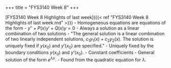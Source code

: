 +++
title = "FYS3140 Week 8"
+++

[FYS3140 Week 8 Highlights of last week]({{< ref "FYS3140 Week 8 Highlights of last week.md" >}})
    - Homogeneous equations are equations of the form
        - $y'' + P(x)y' + Q(x)y = 0$
        - Always a solution as a linear combination of two solutions
            - "The general solution is a linear combination of two linearly independent solutions, $c_1y_1(x) +c_2y_2(x)$. The solution is uniquely fixed if $y(x_0)$ and $y′(x_0)$ are specified."
        - Uniquely fixed by the boundary conditions $y(x_0)$ and $y'(x_0)$. 
        - Constant coefficients
            - General solution of the form $e^{\lambda x}$.
            - Found from the quadratic equation for $\lambda$.